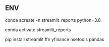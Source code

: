 

## ENV

conda acreate -n streamlit_reports python=3.8

conda activate streamlit_reports

pip install streamlit ffn yfinance nsetools pandas